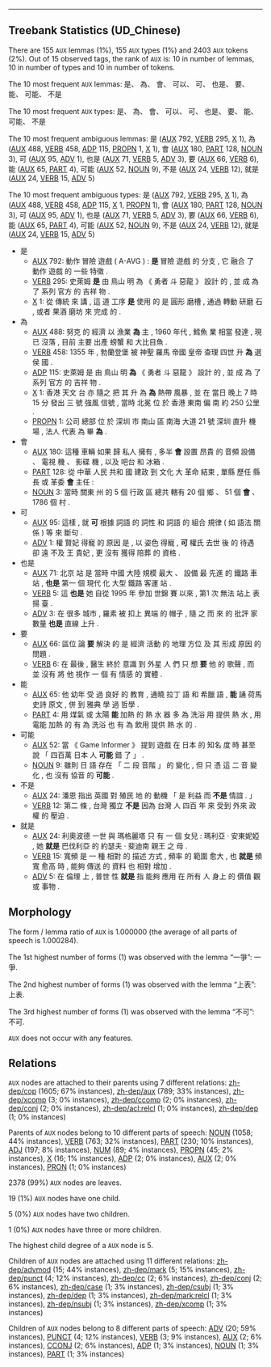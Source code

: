 

--------------------------------------------------------------------------------

## Treebank Statistics (UD_Chinese)

There are 155 `AUX` lemmas (1%), 155 `AUX` types (1%) and 2403 `AUX` tokens (2%).
Out of 15 observed tags, the rank of `AUX` is: 10 in number of lemmas, 10 in number of types and 10 in number of tokens.

The 10 most frequent `AUX` lemmas: 是、 為、 會、 可以、 可、 也是、 要、 能、 可能、 不是

The 10 most frequent `AUX` types:  是、 為、 會、 可以、 可、 也是、 要、 能、 可能、 不是

The 10 most frequent ambiguous lemmas: 是 ([AUX]() 792, [VERB]() 295, [X]() 1), 為 ([AUX]() 488, [VERB]() 458, [ADP]() 115, [PROPN]() 1, [X]() 1), 會 ([AUX]() 180, [PART]() 128, [NOUN]() 3), 可 ([AUX]() 95, [ADV]() 1), 也是 ([AUX]() 71, [VERB]() 5, [ADV]() 3), 要 ([AUX]() 66, [VERB]() 6), 能 ([AUX]() 65, [PART]() 4), 可能 ([AUX]() 52, [NOUN]() 9), 不是 ([AUX]() 24, [VERB]() 12), 就是 ([AUX]() 24, [VERB]() 15, [ADV]() 5)

The 10 most frequent ambiguous types:  是 ([AUX]() 792, [VERB]() 295, [X]() 1), 為 ([AUX]() 488, [VERB]() 458, [ADP]() 115, [X]() 1, [PROPN]() 1), 會 ([AUX]() 180, [PART]() 128, [NOUN]() 3), 可 ([AUX]() 95, [ADV]() 1), 也是 ([AUX]() 71, [VERB]() 5, [ADV]() 3), 要 ([AUX]() 66, [VERB]() 6), 能 ([AUX]() 65, [PART]() 4), 可能 ([AUX]() 52, [NOUN]() 9), 不是 ([AUX]() 24, [VERB]() 12), 就是 ([AUX]() 24, [VERB]() 15, [ADV]() 5)


* 是
  * [AUX]() 792: 動作 冒險 遊戲 ( A-AVG ) : <b>是</b> 冒險 遊戲 的 分支 , 它 融合 了 動作 遊戲 的 一些 特徵 .
  * [VERB]() 295: 史萊姆 <b>是</b> 由 鳥山 明 為 《 勇者 斗 惡龍 》 設計 的 , 並 成 為 了 系列 官方 的 吉祥 物 .
  * [X]() 1: 從 傳統 來 講 , 這 道 工序 <b>是</b> 使用 的 是 圓形 磨槽 , 通過 轉動 研磨 石 , 或者 果酒 磨坊 來 完成 的 .
* 為
  * [AUX]() 488: 努克 的 經濟 以 漁業 <b>為</b> 主 , 1960 年代 , 鱈魚 業 相當 發達 , 現 已 沒落 , 目前 主要 出產 螃蟹 和 大比目魚 .
  * [VERB]() 458: 1355 年 , 勃蘭登堡 被 神聖 羅馬 帝國 皇帝 查理 四世 升 <b>為</b> 選侯 國 .
  * [ADP]() 115: 史萊姆 是 由 鳥山 明 <b>為</b> 《 勇者 斗 惡龍 》 設計 的 , 並 成 為 了 系列 官方 的 吉祥 物 .
  * [X]() 1: 香港 天文 台 亦 隨之 把 其 升 為 <b>為</b> 熱帶 風暴 , 並 在 當日 晚上 7 時 15 分 發出 三 號 強風 信號 , 當時 北冕 位 於 香港 東南 偏 南 約 250 公里 .
  * [PROPN]() 1: 公司 總部 位 於 深圳 市 南山 區 南海 大道 21 號 深圳 直升 機 場 , 法人 代表 為 畢 <b>為</b> .
* 會
  * [AUX]() 180: 這種 車輛 如果 歸 私人 擁有 , 多半 <b>會</b> 設置 昂貴 的 音頻 設備 、 電視 機 、 影碟 機 , 以及 吧台 和 冰箱 .
  * [PART]() 128: 從 中華 人民 共和 國 建政 到 文化 大 革命 結束 , 單縣 歷任 縣長 或 革委 <b>會</b> 主任 :
  * [NOUN]() 3: 當時 關東 州 的 5 個 行政 區 總共 轄有 20 個 鄉 、 51 個 <b>會</b> 、 1786 個 村 .
* 可
  * [AUX]() 95: 這樣 , 就 <b>可</b> 根據 詞語 的 詞性 和 詞語 的 組合 規律 ( 如 語法 關係 ) 等 來 斷句 .
  * [ADV]() 1: 權 賢妃 得寵 的 原因 是 , 以 姿色 得寵 , <b>可</b> 權氏 去世 後 的 待遇 卻 遠 不及 王 貴妃 , 更 沒有 獲得 陪葬 的 資格 .
* 也是
  * [AUX]() 71: 北京 站 是 當時 中國 大陸 規模 最大 、 設備 最 先進 的 鐵路 車站 , <b>也是</b> 第一 個 現代 化 大型 鐵路 客運 站 .
  * [VERB]() 5: 這 <b>也是</b> 她 自從 1995 年 參加 世錦 賽 以來 , 第1 次 無法 站上 表揚 臺 .
  * [ADV]() 3: 在 很多 城市 , 羅素 被 扣上 異端 的 帽子 , 隨 之 而 來 的 批評 家 數量 <b>也是</b> 直線 上升 .
* 要
  * [AUX]() 66: 區位 論 <b>要</b> 解決 的 是 經濟 活動 的 地理 方位 及 其 形成 原因 的 問題 .
  * [VERB]() 6: 在 最後 , 醫生 終於 意識 到 外星 人 們 只 想 <b>要</b> 他 的 歌聲 , 而 並 沒有 將 他 視作 一 個 有 情感 的 實體 .
* 能
  * [AUX]() 65: 他 幼年 受 過 良好 的 教育 , 通曉 拉丁 語 和 希臘 語 , <b>能</b> 誦 荷馬 史詩 原文 , 併 到 雅典 學 過 哲學 .
  * [PART]() 4: 用 煤氣 或 太陽 <b>能</b> 加熱 的 熱 水 器 多 為 洗浴 用 提供 熱 水 , 用 電能 加熱 的 有 為 洗浴 也 有 為 飲用 提供 熱 水 的 .
* 可能
  * [AUX]() 52: 當 《 Game Informer 》 提到 遊戲 在 日本 的 知名 度 時 甚至 說 「 四百萬 日本 人 <b>可能</b> 錯 了 」 .
  * [NOUN]() 9: 雖則 日 語 存在 「 二 段 音階 」 的 變化 , 但 只 憑 這 二 音 變化 , 也 沒有 協音 的 <b>可能</b> .
* 不是
  * [AUX]() 24: 潘恩 指出 英國 對 殖民 地 的 動機 「 是 利益 而 <b>不是</b> 情誼 . 」
  * [VERB]() 12: 第二 條 , 台灣 獨立 <b>不是</b> 因為 台灣 人 四百 年 來 受到 外來 政權 的 壓迫 .
* 就是
  * [AUX]() 24: 利奧波德 一世 與 瑪格麗塔 只 有 一 個 女兒 : 瑪利亞 · 安東妮婭 , 她 <b>就是</b> 巴伐利亞 的 約瑟夫 · 斐迪南 親王 之 母 .
  * [VERB]() 15: 寬頻 是 一 種 相對 的 描述 方式 , 頻率 的 範圍 愈大 , 也 <b>就是</b> 頻寬 愈高 時 , 能夠 傳送 的 資料 也 相對 增加 .
  * [ADV]() 5: 在 倫理 上 , 普世 性 <b>就是</b> 指 能夠 應用 在 所有 人 身上 的 價值 觀 或 事物 .

## Morphology

The form / lemma ratio of `AUX` is 1.000000 (the average of all parts of speech is 1.000284).

The 1st highest number of forms (1) was observed with the lemma “一爭”: 一爭.

The 2nd highest number of forms (1) was observed with the lemma “上表”: 上表.

The 3rd highest number of forms (1) was observed with the lemma “不可”: 不可.

`AUX` does not occur with any features.


## Relations

`AUX` nodes are attached to their parents using 7 different relations: [zh-dep/cop]() (1605; 67% instances), [zh-dep/aux]() (789; 33% instances), [zh-dep/xcomp]() (3; 0% instances), [zh-dep/ccomp]() (2; 0% instances), [zh-dep/conj]() (2; 0% instances), [zh-dep/acl:relcl]() (1; 0% instances), [zh-dep/dep]() (1; 0% instances)

Parents of `AUX` nodes belong to 10 different parts of speech: [NOUN]() (1058; 44% instances), [VERB]() (763; 32% instances), [PART]() (230; 10% instances), [ADJ]() (197; 8% instances), [NUM]() (89; 4% instances), [PROPN]() (45; 2% instances), [X]() (16; 1% instances), [ADP]() (2; 0% instances), [AUX]() (2; 0% instances), [PRON]() (1; 0% instances)

2378 (99%) `AUX` nodes are leaves.

19 (1%) `AUX` nodes have one child.

5 (0%) `AUX` nodes have two children.

1 (0%) `AUX` nodes have three or more children.

The highest child degree of a `AUX` node is 5.

Children of `AUX` nodes are attached using 11 different relations: [zh-dep/advmod]() (15; 44% instances), [zh-dep/mark]() (5; 15% instances), [zh-dep/punct]() (4; 12% instances), [zh-dep/cc]() (2; 6% instances), [zh-dep/conj]() (2; 6% instances), [zh-dep/case]() (1; 3% instances), [zh-dep/csubj]() (1; 3% instances), [zh-dep/dep]() (1; 3% instances), [zh-dep/mark:relcl]() (1; 3% instances), [zh-dep/nsubj]() (1; 3% instances), [zh-dep/xcomp]() (1; 3% instances)

Children of `AUX` nodes belong to 8 different parts of speech: [ADV]() (20; 59% instances), [PUNCT]() (4; 12% instances), [VERB]() (3; 9% instances), [AUX]() (2; 6% instances), [CCONJ]() (2; 6% instances), [ADP]() (1; 3% instances), [NOUN]() (1; 3% instances), [PART]() (1; 3% instances)

